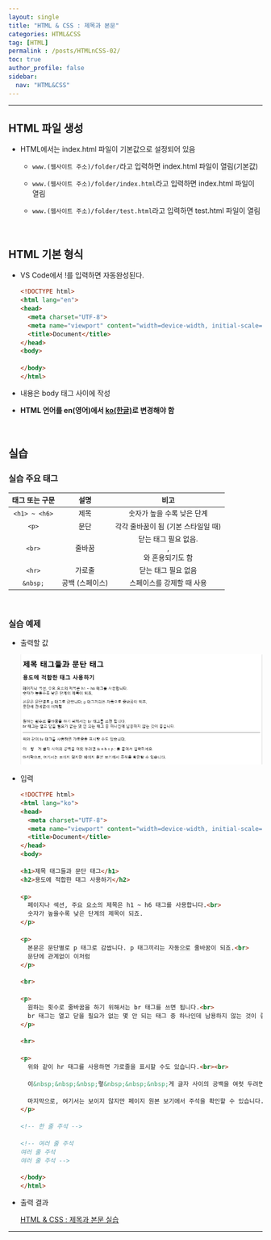 ```yaml
---
layout: single
title: "HTML & CSS : 제목과 본문"
categories: HTML&CSS
tag: [HTML]
permalink : /posts/HTMLnCSS-02/
toc: true
author_profile: false
sidebar:
  nav: "HTML&CSS"
---
```


<hr>

## HTML 파일 생성

* HTML에서는 index.html 파일이 기본값으로 설정되어 있음

  * `www.(웹사이트 주소)/folder/`라고 입력하면 index.html 파일이 열림(기본값)

  * `www.(웹사이트 주소)/folder/index.html`라고 입력하면 index.html 파일이 열림

  * `www.(웹사이트 주소)/folder/test.html`라고 입력하면 test.html 파일이 열림

<br>

## HTML 기본 형식

* VS Code에서 \!를 입력하면 자동완성된다.

  ```HTML  
  <!DOCTYPE html>
  <html lang="en">
  <head>
    <meta charset="UTF-8">
    <meta name="viewport" content="width=device-width, initial-scale=1.0">
    <title>Document</title>
  </head>
  <body>
    
  </body>
  </html>
  ```  

* 내용은 body 태그 사이에 작성

* **HTML 언어를 en(영어)에서 <u>ko(한글)</u>로 변경해야 함**

<br>

## 실습

### 실습 주요 태그

| 태그 또는 구문 |       설명      |                        비고                        |
|:--------------:|:---------------:|:--------------------------------------------------:|
|  `<h1> ~ <h6>` |       제목      |             숫자가 높을 수록 낮은 단계             |
|    `<p>`       |       문단      |         각각 줄바꿈이 됨 (기본 스타일일 때)        |
|    `<br>`      |      줄바꿈     | 닫는 태그 필요 없음. <br/>, <br />와 혼용되기도 함 |
|    `<hr>`      |      가로줄     |                 닫는 태그 필요 없음                |
|    `&nbsp;`    | 공백 (스페이스) |              스페이스를 강제할 때 사용             |

<br>

### 실습 예제

* 출력할 값

  ![image](../../assets/images/HTMLnCSS/HTMLnCSS-01-01.PNG)

* 입력

  ```HTML  
  <!DOCTYPE html>
  <html lang="ko">
  <head>
    <meta charset="UTF-8">
    <meta name="viewport" content="width=device-width, initial-scale=1.0">
    <title>Document</title>
  </head>
  <body>

  <h1>제목 태그들과 문단 태그</h1>
  <h2>용도에 적합한 태그 사용하기</h2>

  <p>
    페이지나 섹션, 주요 요소의 제목은 h1 ~ h6 태그를 사용합니다.<br>
    숫자가 높을수록 낮은 단계의 제목이 되죠.
  </p>

  <p>
    본문은 문단별로 p 태그로 감쌉니다. p 태그끼리는 자동으로 줄바꿈이 되죠.<br>
    문단에 관계없이 이처럼
  </p>

  <br>

  <p>
    원하는 횟수로 줄바꿈을 하기 위해서는 br 태그를 쓰면 됩니다.<br>
    br 태그는 열고 닫을 필요가 없는 몇 안 되는 태그 중 하나인데 남용하지 않는 것이 좋습니다.
  </p>

  <hr>

  <p>
    위와 같이 hr 태그를 사용하면 가로줄을 표시할 수도 있습니다.<br><br>

    이&nbsp;&nbsp;&nbsp;렇&nbsp;&nbsp;&nbsp;게 글자 사이의 공백을 여럿 두려면 & n b s p ; 를 붙여서 입력하세요.<br><br>

    마지막으로, 여기서는 보이지 않지만 페이지 원본 보기에서 주석을 확인할 수 있습니다.
  </p>

  <!-- 한 줄 주석 -->

  <!-- 여러 줄 주석
  여러 줄 주석
  여러 줄 주석 -->

  </body>
  </html>
  ```  

* 출력 결과

  [HTML & CSS : 제목과 본문 실습](/posts/HTMLnCSS/HtmlTraining/HTMLnCSS_HTML01.HTML)

<hr>